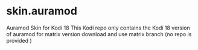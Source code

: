 # skin.auramod
Auramod Skin for Kodi 18 
This Kodi  repo only contains the Kodi 18 version of auramod for matrix version download and use matrix branch (no repo is provided ) 
